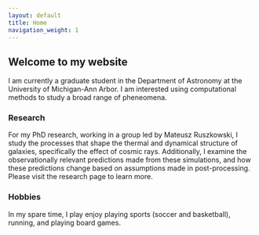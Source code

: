 ```yaml
---
layout: default
title: Home
navigation_weight: 1
---
```





## Welcome to my website

I am currently a graduate student in the Department of Astronomy at the University of Michigan-Ann Arbor. I am interested using computational methods to study a broad range of pheneomena.






### Research 



For my PhD research, working in a group led by Mateusz Ruszkowski, I study the processes that shape the thermal and dynamical structure of galaxies, specifically the effect of cosmic rays.  Additionally, I examine the observationally relevant predictions made from these simulations, and how these predictions change based on assumptions made in post-processing. Please visit the research page to learn more.



### Hobbies

In my spare time, I play enjoy playing sports (soccer and basketball), running, and playing board games. 




